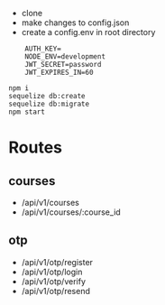 - clone
- make changes to config.json
- create a config.env in root directory

```
    AUTH_KEY=
    NODE_ENV=development
    JWT_SECRET=password
    JWT_EXPIRES_IN=60
```

```
npm i
sequelize db:create
sequelize db:migrate
npm start
```

# Routes

## courses

- /api/v1/courses
- /api/v1/courses/:course_id

## otp

- /api/v1/otp/register
- /api/v1/otp/login
- /api/v1/otp/verify
- /api/v1/otp/resend
